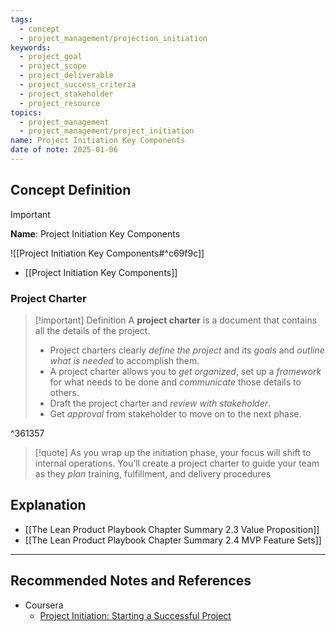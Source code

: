 ```yaml
---
tags:
  - concept
  - project_management/projection_initiation
keywords:
  - project_goal
  - project_scope
  - project_deliverable
  - project_success_criteria
  - project_stakeholder
  - project_resource
topics:
  - project_management
  - project_management/project_initiation
name: Project Initiation Key Components
date of note: 2025-01-06
---
```


## Concept Definition

>[!important]
>**Name**: Project Initiation Key Components


![[Project Initiation Key Components#^c69f9c]]

- [[Project Initiation Key Components]]

### Project Charter

>[!important] Definition
>A **project charter** is a document that contains all the details of the project. 
>- Project charters clearly *define the project* and its *goals* and *outline what is needed* to accomplish them.
>- A project charter allows you to *get organized*, set up a *framework* for what needs to be done and *communicate* those details to others.
>- Draft the project charter and *review with stakeholder*.
>- Get *approval* from stakeholder to move on to the next phase.

^361357

>[!quote]
>As you wrap up the initiation phase, your focus will shift to internal operations. You’ll create a project charter to guide your team as they *plan* training, fulfillment, and delivery procedures


## Explanation


- [[The Lean Product Playbook Chapter Summary 2.3 Value Proposition]]
- [[The Lean Product Playbook Chapter Summary 2.4 MVP Feature Sets]]



-----------
##  Recommended Notes and References

- Coursera
	- [Project Initiation: Starting a Successful Project](https://www.coursera.org/learn/project-initiation-google/home/welcome)